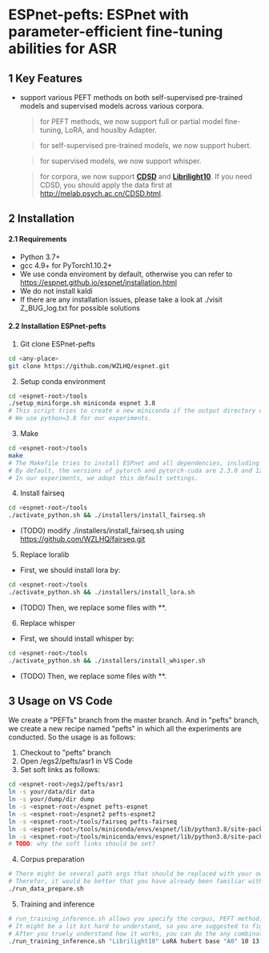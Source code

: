 # ESPnet-pefts: ESPnet with parameter-efficient fine-tuning abilities for ASR

## 1 Key Features

- support various PEFT methods on both self-supervised pre-trained models and supervised models across various corpora.

    > for PEFT methods, we now support full or partial model fine-tuning, LoRA, and houslby Adapter. 

    > for self-supervised pre-trained models, we now support hubert.

    > for supervised models, we now support whisper.

    > for corpora, we now support [**CDSD**](https://arxiv.org/pdf/2310.15930) and [**Librilight10**](https://arxiv.org/pdf/1912.07875). If you need CDSD, you should apply the data first at http://melab.psych.ac.cn/CDSD.html.

## 2 Installation

#### 2.1 Requirements
- Python 3.7+
- gcc 4.9+ for PyTorch1.10.2+
- We use conda enviroment by default, otherwise you can refer to https://espnet.github.io/espnet/installation.html
- We do not install kaldi
- If there are any installation issues, please take a look at ./visit Z_BUG_log.txt for possible solutions

#### 2.2 Installation ESPnet-pefts
1. Git clone ESPnet-pefts
``` bash
cd <any-place>
git clone https://github.com/WZLHQ/espnet.git
```
2. Setup conda environment
``` bash
cd <espnet-root>/tools
./setup_miniforge.sh miniconda espnet 3.8
# This script tries to create a new miniconda if the output directory doesn't exist.
# We use python=3.8 for our experiments.
```
3. Make
``` bash
cd <espnet-root>/tools
make
# The Makefile tries to install ESPnet and all dependencies, including PyTorch.
# By default, the versions of pytorch and pytorch-cuda are 2.3.0 and 12.1, respectively.
# In our experiments, we adopt this default settings.
```
4. Install fairseq
```bash
cd <espnet-root>/tools
./activate_python.sh && ./installers/install_fairseq.sh
```
- (TODO) modify ./installers/install_fairseq.sh using https://github.com/WZLHQ/fairseq.git

5. Replace loralib
- First, we should install lora by:
```bash
cd <espnet-root>/tools
./activate_python.sh && ./installers/install_lora.sh
```
- (TODO) Then, we replace some files with **.

6. Replace whisper
- First, we should install whisper by:
```bash
cd <espnet-root>/tools
./activate_python.sh && ./installers/install_whisper.sh
```
- (TODO) Then, we replace some files with **.

## 3 Usage on VS Code
We create a "PEFTs" branch from the master branch. And in "pefts" branch, we create a new recipe named "pefts" in which all the experiments are conducted. So the usage is as follows:
1. Checkout to "pefts" branch
2. Open <espnet-root>/egs2/pefts/asr1 in VS Code
3. Set soft links as follows:
```bash
cd <espnet-root>/egs2/pefts/asr1
ln -s your/data/dir data
ln -s your/dump/dir dump
ln -s <espnet-root>/espnet pefts-espnet
ln -s <espnet-root>/espnet2 pefts-espnet2
ln -s <espnet-root>/tools/fairseq pefts-fairseq
ln -s <espnet-root>/tools/miniconda/envs/espnet/lib/python3.8/site-packages/loralib pefts-loralib
ln -s <espnet-root>/tools/miniconda/envs/espnet/lib/python3.8/site-packages/whisper pefts-whisper
# TODO: why the soft links should be set?
```
4. Corpus preparation
```bash
# There might be several path args that should be replaced with your own path.
# Therefor, it would be better that you have already been familiar with 1) what the first stage of ESPnet do; 2) what the ${local_data_dir}/data.sh do.
./run_data_prepare.sh
```
5. Training and inference
```bash
# run_training_inference.sh allows you specify the corpus, PEFT method, model and its size, key (a unique tag for current experiments) and so on.
# It might be a lit bit hard to understand, so you are suggested to figure out the whole pipline through an example below. 
# After you truely understand how it works, you can do the any combination among corpus, model, and method.
./run_training_inference.sh "Librilight10" LoRA hubert base "A0" 10 13 4 0 "--adapter_conf rank=8 --adapter_conf alpha=8"
```
